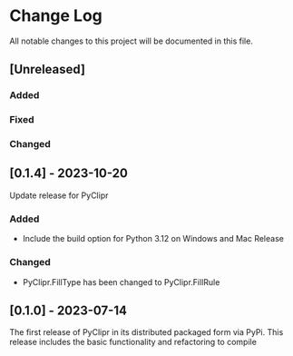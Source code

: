 
# Change Log
All notable changes to this project will be documented in this file.

## [Unreleased]

### Added

### Fixed

### Changed

## [0.1.4] - 2023-10-20

Update release for PyClipr

### Added
- Include the build option for Python 3.12 on Windows and Mac Release

### Changed
- PyClipr.FillType has been changed to PyClipr.FillRule

## [0.1.0] - 2023-07-14

  The first release of PyClipr in its distributed packaged form via PyPi. This release includes the basic functionality and refactoring to compile
